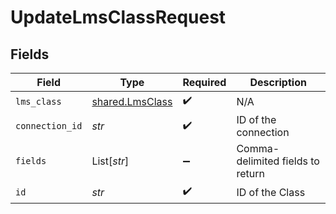 # UpdateLmsClassRequest


## Fields

| Field                                              | Type                                               | Required                                           | Description                                        |
| -------------------------------------------------- | -------------------------------------------------- | -------------------------------------------------- | -------------------------------------------------- |
| `lms_class`                                        | [shared.LmsClass](../../models/shared/lmsclass.md) | :heavy_check_mark:                                 | N/A                                                |
| `connection_id`                                    | *str*                                              | :heavy_check_mark:                                 | ID of the connection                               |
| `fields`                                           | List[*str*]                                        | :heavy_minus_sign:                                 | Comma-delimited fields to return                   |
| `id`                                               | *str*                                              | :heavy_check_mark:                                 | ID of the Class                                    |